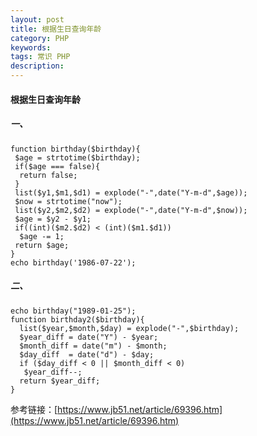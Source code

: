 ```yaml
---
layout: post
title: 根据生日查询年龄
category: PHP
keywords: 
tags: 常识 PHP
description: 
---
```


#### 根据生日查询年龄
##### 一、   
```
function birthday($birthday){ 
 $age = strtotime($birthday); 
 if($age === false){ 
  return false; 
 } 
 list($y1,$m1,$d1) = explode("-",date("Y-m-d",$age)); 
 $now = strtotime("now"); 
 list($y2,$m2,$d2) = explode("-",date("Y-m-d",$now)); 
 $age = $y2 - $y1; 
 if((int)($m2.$d2) < (int)($m1.$d1)) 
  $age -= 1; 
 return $age; 
} 
echo birthday('1986-07-22');
```
##### 二、
```
echo birthday("1989-01-25");
function birthday2($birthday){
  list($year,$month,$day) = explode("-",$birthday);
  $year_diff = date("Y") - $year;
  $month_diff = date("m") - $month;
  $day_diff  = date("d") - $day;
  if ($day_diff < 0 || $month_diff < 0)
   $year_diff--;
  return $year_diff;
}
```
参考链接：[https://www.jb51.net/article/69396.htm](https://www.jb51.net/article/69396.htm)